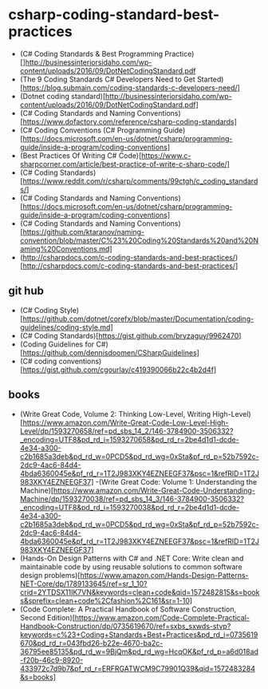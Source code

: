 # csharp-coding-standard-best-practices


- (C# Coding Standards & Best Programming Practice)[]http://businessinteriorsidaho.com/wp-content/uploads/2016/09/DotNetCodingStandard.pdf
- (The 9 Coding Standards C# Developers Need to Get Started)[https://blog.submain.com/coding-standards-c-developers-need/]
- (Dotnet coding standard)[http://businessinteriorsidaho.com/wp-content/uploads/2016/09/DotNetCodingStandard.pdf]
- (C# Coding Standards and Naming Conventions)[https://www.dofactory.com/reference/csharp-coding-standards]
- (C# Coding Conventions (C# Programming Guide)[https://docs.microsoft.com/en-us/dotnet/csharp/programming-guide/inside-a-program/coding-conventions]
- (Best Practices Of Writing C# Code)[https://www.c-sharpcorner.com/article/best-practice-of-write-c-sharp-code/]
- (C# Coding Standards)[https://www.reddit.com/r/csharp/comments/99ctgh/c_coding_standards/]
- (C# Coding Standards and Naming Conventions)[https://docs.microsoft.com/en-us/dotnet/csharp/programming-guide/inside-a-program/coding-conventions]
- (C# Coding Standards and Naming Conventions)[https://github.com/ktaranov/naming-convention/blob/master/C%23%20Coding%20Standards%20and%20Naming%20Conventions.md]
- (http://csharpdocs.com/c-coding-standards-and-best-practices/)[http://csharpdocs.com/c-coding-standards-and-best-practices/]

## git hub
- (C# Coding Style)[https://github.com/dotnet/corefx/blob/master/Documentation/coding-guidelines/coding-style.md]
- (C# Coding Standards)[https://gist.github.com/bryzaguy/9962470]
- (Coding Guidelines for C#)[https://github.com/dennisdoomen/CSharpGuidelines]
- (C# coding conventions)[https://gist.github.com/cgourlay/c419390066b22c4b2d4f]

## books
- (Write Great Code, Volume 2: Thinking Low-Level, Writing High-Level)[https://www.amazon.com/Write-Great-Code-Low-Level-High-Level/dp/1593270658/ref=pd_sbs_14_2/146-3784900-3506332?_encoding=UTF8&pd_rd_i=1593270658&pd_rd_r=2be4d1d1-dcde-4e34-a300-c2b1685a3deb&pd_rd_w=0PCD5&pd_rd_wg=0xSta&pf_rd_p=52b7592c-2dc9-4ac6-84d4-4bda6360045e&pf_rd_r=1T2J983XKY4EZNEEGF37&psc=1&refRID=1T2J983XKY4EZNEEGF37]
-(Write Great Code: Volume 1: Understanding the Machine)[https://www.amazon.com/Write-Great-Code-Understanding-Machine/dp/1593270038/ref=pd_sbs_14_3/146-3784900-3506332?_encoding=UTF8&pd_rd_i=1593270038&pd_rd_r=2be4d1d1-dcde-4e34-a300-c2b1685a3deb&pd_rd_w=0PCD5&pd_rd_wg=0xSta&pf_rd_p=52b7592c-2dc9-4ac6-84d4-4bda6360045e&pf_rd_r=1T2J983XKY4EZNEEGF37&psc=1&refRID=1T2J983XKY4EZNEEGF37]
- (Hands-On Design Patterns with C# and .NET Core: Write clean and maintainable code by using reusable solutions to common software design problems)[https://www.amazon.com/Hands-Design-Patterns-NET-Core/dp/1789133645/ref=sr_1_10?crid=2YTDSX11IK7VN&keywords=clean+code&qid=1572482815&s=books&sprefix=clean+code%2Cfashion%2C161&sr=1-10]
- (Code Complete: A Practical Handbook of Software Construction, Second Edition)[https://www.amazon.com/Code-Complete-Practical-Handbook-Construction/dp/0735619670/ref=sxbs_sxwds-stvp?keywords=c%23+Coding+Standards+Best+Practices&pd_rd_i=0735619670&pd_rd_r=043fbd26-b22e-4670-ba2c-36795ee85135&pd_rd_w=9BjQm&pd_rd_wg=HcqOK&pf_rd_p=a6d018ad-f20b-46c9-8920-433972c7d9b7&pf_rd_r=ERFRGATWCM9C79901Q39&qid=1572483284&s=books]
